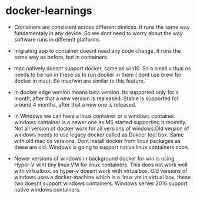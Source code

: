 # docker-learnings

- Containers are consistent across different devices. It runs the same way fundamentaly in any device. So we dont need to worry about the way software runs in different platforms

- migrating app to container doesnt need any code change. It runs the same way as before, but in containers. 

- mac natively doesnt support docker, same as win10. So a small virtual os needs to be run in these os to run docker in them ( dont use brew for docker in mac). So mac/win are similar to this feature.`

- In docker edge version means beta version. Its supported only for a month, after that a new version is realeased.  Stable is supported for around 4 months, after that a new one is released.

- in Windows we can have a linux container or a windows container. windows container is a newer one as MS started supporting it recently. Not all version of docker work for all versions of windows.Old version of windows needs to use legacy docker called as Dokcer tool box. Same with old mac os versions. Dont install docker from linux packages as these are old.  Windows is going to support native linux containers soon. 

- Newer versions of windows in background docker for win is using Hyper-V wiht tiny linux VM for linux containers. This does not work well with virtualbox. as hyper-v doesnt work with virtualbox. Old versions of windows uses a docker-machine which is a linux vm in virtual box, these two doesnt support windows containers. Windows server 2016 support native windows containers. 
